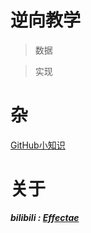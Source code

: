 # 逆向教学
> 数据

> 实现
# 杂

[GitHub小知识](./S/G/git.md)

#   关于
***bilibili : [Effectae](https://space.bilibili.com/2064476451)***